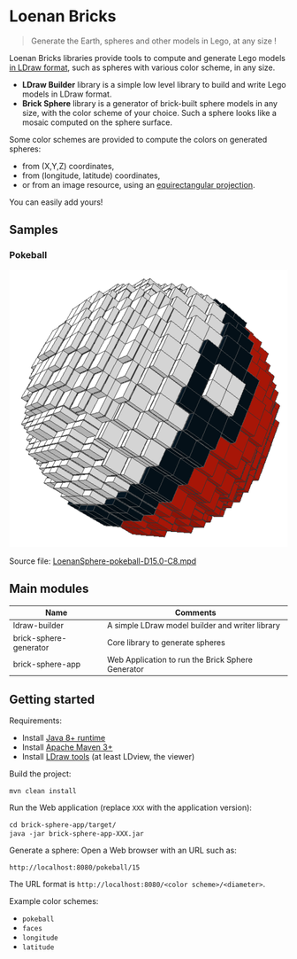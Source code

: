 # Loenan Bricks

> Generate the Earth, spheres and other models in Lego, at any size ! 

Loenan Bricks libraries provide tools to compute and generate Lego models [in LDraw format](http://www.ldraw.org/), 
such as spheres with various color scheme, in any size. 

- **LDraw Builder** library is a simple low level library to build and write Lego models in LDraw format.
- **Brick Sphere** library is a generator of brick-built sphere models in any size, with the color scheme of your choice.
Such a sphere looks like a mosaic computed on the sphere surface.

Some color schemes are provided to compute the colors on generated spheres:
- from (X,Y,Z) coordinates,
- from (longitude, latitude) coordinates,
- or from an image resource, using an [equirectangular projection](https://en.wikipedia.org/wiki/Equirectangular_projection).

You can easily add yours!

## Samples

### Pokeball

![Pokeball](doc/pokeball_D15.png)

Source file: [LoenanSphere-pokeball-D15.0-C8.mpd](doc/LoenanSphere-pokeball-D15.0-C8.mpd)

## Main modules

Name                               | Comments
---------------------------------- | ------------------
ldraw-builder                      | A simple LDraw model builder and writer library
brick-sphere-generator             | Core library to generate spheres
brick-sphere-app                   | Web Application to run the Brick Sphere Generator

## Getting started

Requirements: 
- Install [Java 8+ runtime](http://www.oracle.com/technetwork/java/javase/downloads/jdk8-downloads-2133151.html) 
- Install [Apache Maven 3+](https://maven.apache.org/download.cgi)
- Install [LDraw tools](http://www.ldraw.org/help/getting-started.html) (at least LDview, the viewer)

Build the project:
```
mvn clean install
```

Run the Web application (replace `XXX` with the application version):

```
cd brick-sphere-app/target/
java -jar brick-sphere-app-XXX.jar
```

Generate a sphere: Open a Web browser with an URL such as:

```
http://localhost:8080/pokeball/15
```

The URL format is `http://localhost:8080/<color scheme>/<diameter>`. 

Example color schemes:
- `pokeball`
- `faces`
- `longitude`
- `latitude`
